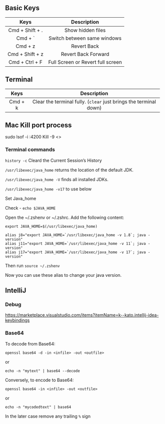 ## Basic Keys

| Keys      | Description |
| :----:        |    :----:   |
|  Cmd + Shift + . | Show hidden files | 
|  Cmd + ` | Switch between same windows | 
|  Cmd + z | Revert Back | 
|  Cmd + Shift + z  | Revert Back Forward |
|  Cmd + Ctrl + F  | Full Screen or Revert full screen |

## Terminal

| Keys      | Description |
| :----:        |    :----:   |
|  Cmd + k | Clear the terminal fully. (`clear` just brings the terminal down) |

## Mac Kill port process
sudo lsof -i :4200
Kill -9 <>

### Terminal commands

`history -c` Cleard the Current Session’s History

`/usr/libexec/java_home` returns the location of the default JDK.

`/usr/libexec/java_home -V` finds all installed JDKs.

`/usr/libexec/java_home -v17` to use below

Set Java_home

Check - `echo $JAVA_HOME`

Open the ~/.zshenv or ~/.zshrc. Add the following content:
```
export JAVA_HOME=$(/usr/libexec/java_home)

alias j8="export JAVA_HOME=`/usr/libexec/java_home -v 1.8`; java -version"
alias j11="export JAVA_HOME=`/usr/libexec/java_home -v 11`; java -version"
alias j17="export JAVA_HOME=`/usr/libexec/java_home -v 17`; java -version"
```
Then run `source ~/.zshenv`

Now you can use these alias to change your java version.

## IntelliJ

### Debug

https://marketplace.visualstudio.com/items?itemName=k--kato.intellij-idea-keybindings

### Base64

To decode from Base64:
```
openssl base64 -d -in <infile> -out <outfile>
```
or
```
echo -n "mytext" | base64 --decode
```

Conversely, to encode to Base64:
```
openssl base64 -in <infile> -out <outfile>
```
or
```
echo -n "mycodedtext" | base64
```
In the later case remove any trailing `%` sign

